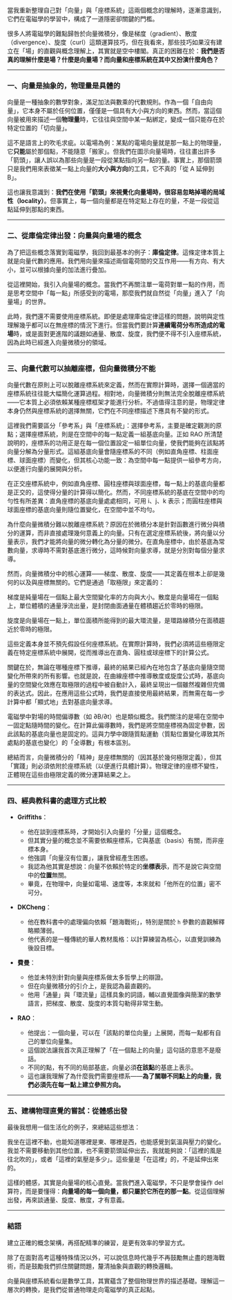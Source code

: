 
當我重新整理自己對「向量」與「座標系統」這兩個概念的理解時，逐漸意識到，它們在電磁學的學習中，構成了一道隱密卻關鍵的門檻。

很多人將電磁學的難點歸咎於向量微積分，像是梯度（gradient）、散度（divergence）、旋度（curl）這類運算技巧，但在我看來，那些技巧如果沒有建立在「場」的直觀與概念理解上，其實就是空中樓閣。真正的困難在於：**我們是否真的理解什麼是場？什麼是向量場？而向量和座標系統在其中又扮演什麼角色？**

---

### 一、向量是抽象的，物理量是具體的

向量是一種抽象的數學對象，滿足加法與數乘的代數規則。作為一個「自由向量」，它本身不屬於任何位置，僅僅是一個具有大小與方向的東西。然而，當這個向量被用來描述一個**物理量**時，它往往與空間中某一點綁定，變成一個只能存在於特定位置的「切向量」。

這不是語言上的吹毛求疵。以電場為例：某點的電場向量就是那一點上的物理量，它**只能**屬於那個點，不能隨意「搬家」。但我們在圖示向量場時，往往畫出許多「箭頭」，讓人誤以為那些向量是一段從某點指向另一點的量。事實上，那個箭頭只是我們用來表徵某一點上向量的**大小與方向**的工具，它不真的「從 A 延伸到 B」。

這也讓我意識到：**我們在使用「箭頭」來視覺化向量場時，很容易忽略掉場的局域性（locality）**。但事實上，每一個向量都是在特定點上存在的量，不是一段從這點延伸到那點的東西。

---

### 二、從庫倫定律出發：向量與向量場的概念

為了把這些概念落實到電磁學，我回到最基本的例子：**庫倫定律**。這條定律本質上就是向量代數的應用。我們用向量來描述兩個電荷間的交互作用——有方向、有大小，並可以根據向量的加法進行疊加。

從這裡開始，我引入向量場的概念。當我們不再關注單一電荷對單一點的作用，而是思考空間中「每一點」所感受到的電場，那麼我們就自然從「向量」進入了「向量場」的世界。

此時，我們還不需要使用座標系統。即便是處理庫倫定律這樣的問題，說明與定性理解幾乎都可以在無座標的情況下進行。但當我們要計算**連續電荷分布所造成的電場**時，或是面對更進階的議題如通量、散度、旋度，我們便不得不引入座標系統，因為此時已經進入向量微積分的領域。

---

### 三、向量代數可以抽離座標，但向量微積分不能

向量代數在原則上可以脫離座標系統來定義，然而在實際計算時，選擇一個適當的座標系統往往能大幅簡化運算過程。相對地，向量微積分則無法完全脫離座標系統——它本質上必須依賴某種座標框架才能進行分析。不過值得注意的是，物理定律本身仍然與座標系統的選擇無關，它們在不同座標描述下應具有不變的形式。

這裡我們需要區分「參考系」與「座標系統」：選擇參考系，主要是確定觀測的原點；選擇座標系統，則是在空間中的每一點定義一組基底向量。正如 RAO 所清楚說明的，座標系的功用正是在每一個位置設定一組單位向量，使我們能夠在該點將向量分解為分量形式。這組基底向量會隨座標系的不同（例如直角座標、柱面座標、球面座標）而變化，但其核心功能一致：為空間中每一點提供一組參考方向，以便進行向量的展開與分析。

在正交座標系統中，例如直角座標、圓柱座標與球面座標，每一點上的基底向量都是正交的，這使得分量的計算得以簡化。然而，不同座標系統的基底在空間中的均勻性有所差異：直角座標的基底向量處處相同，可用 i、j、k 表示；而圓柱座標與球面座標的基底向量則隨位置變化，在空間中並不均勻。

為什麼向量微積分難以脫離座標系統？原因在於微積分本是針對函數進行微分與積分的運算，而非直接處理幾何意義上的向量。只有在選定座標系統後，將向量以分量表示，我們才能將向量的微分轉化為分量的微分。在直角座標中，由於基底為常數向量，求導時不需對基底進行微分，這時候對向量求導，就是分別對每個分量求導。

然而，向量微積分中的核心運算——梯度、散度、旋度——其定義在根本上卻是​​幾何的​​以及​​與座標無關的​​。它們是通過「取極限」來定義的：

​​梯度​​是純量場在一個點上最大空間變化率的方向與大小。
​​散度​​是向量場在一個點上，單位體積的通量淨流出量，是封閉曲面通量在體積趨近於零時的極限。

​旋度​​是向量場在一點上，單位面積所能得到的最大環流量，是環路線積分在面積趨近於零時的極限。

這些定義本身並不預先假設任何座標系統。在實際計算時，我們必須將這些極限定義在特定座標系統中展開，從而推導出在直角、圓柱或球座標下的計算公式。

關鍵在於，無論在哪種座標下推導，​​最終的結果已經內在地包含了基底向量隨空間變化所帶來的所有影響​​。也就是說，在曲線座標中推導散度或旋度公式時，基底向量的空間變化效應在取極限的過程中被自動計入，最終呈現出一個雖然複雜但完備的表达式。因此，在應用這些公式時，我們是直接使用最終結果，而無需在每一步計算中都「顯式地」去對基底向量求導。

電磁學中對場的時間偏導數（如 ∂B/∂t）也是類似概念。我們關注的是場在​​空間中一固定點​​隨時間的變化。在計算此偏導數時，我們是將空間座標視為固定參數，因此該點的基底向量也是固定的。這與力學中跟隨質點運動（質點位置變化導致其所處點的基底也變化）的「全導數」有根本區別。

​​總結而言，向量微積分的「精神」是座標無關的（因其基於幾何極限定義），但其「實踐」則必須依附於座標系統（以便進行具體計算）。物理定律的座標不變性，正體現在這些由極限定義的微分運算結果之上。​​

---

### 四、經典教科書的處理方式比較

* **Griffiths**：

  * 他在談到座標系時，才開始引入向量的「分量」這個概念。
  * 但其實分量的概念並不需要依賴座標系，它與基底（basis）有關，而非座標本身。
  * 他強調「向量沒有位置」，讓我曾經產生困惑。
  * 我認為他其實是想說：向量不依賴於特定的**坐標表示**，而不是說它與空間中的**位置**無關。
  * 畢竟，在物理中，向量如電場、速度等，本來就和「他所在的位置」密不可分。

* **DKCheng**：

  * 他在教科書中的處理偏向依賴「題海戰術」，特別是關於 `h` 參數的直觀解釋略顯薄弱。
  * 他代表的是一種傳統的華人教材風格：以計算練習為核心，以直覺訓練為後設目標。

* **費曼**：

  * 他並未特別針對向量與座標系做太多哲學上的辯證。
  * 但在向量微積分的引介上，是我認為最直觀的。
  * 他用「通量」與「環流量」這樣具象的詞語，輔以直覺圖像與簡潔的數學語言，把梯度、散度、旋度的本質勾勒得非常生動。

* **RAO**：

  * 他提出：一個向量，可以在「該點的單位向量」上展開，而每一點都有自己的單位向量集。
  * 這個說法讓我首次真正理解了「在一個點上的向量」這句話的意思不是廢話。
  * 不同的點，有不同的局部基底，向量必須**在該點**的基底上表示。
  * 這也讓我理解了為什麼我們需要座標系——**為了關聯不同點上的向量，我們必須先在每一點上建立參照方向。**

---

### 五、建構物理直覺的嘗試：從體感出發

最後我想用一個生活化的例子，來總結這些想法：

我坐在這裡不動，也能知道哪裡是東、哪裡是西，也能感覺到氣溫與壓力的變化。我並不需要移動到其他位置，也不需要箭頭延伸出去，我就能夠說：「這裡的風是往北吹的」，或者「這裡的氣壓是多少」。這些量是「在這裡」的，不是延伸出來的。

這樣的體感，其實是向量場的核心直覺。當我們進入電磁學，不只是學會操作 del算符，而是要懂得：**向量場的每一個向量，都只屬於它所在的那一點**。從這個理解出發，再來談通量、旋度、散度，才有意義。

---

### 結語

建立正確的概念架構，再搭配精準的練習，是更有效率的學習方式。

除了在面對高考這種特殊情況以外，可以說信息時代幾乎不再鼓勵無止盡的題海戰術，而是鼓勵我們抓住關鍵問題，釐清抽象與直觀的轉換邏輯。

向量與座標系統看似是數學工具，其實蘊含了整個物理世界的描述基礎。理解這一層次的轉換，是我們從普通物理走向電磁學的真正起點。


